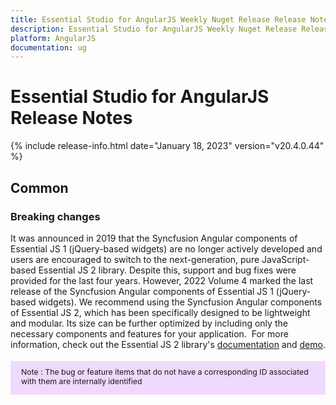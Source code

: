 ```yaml
---
title: Essential Studio for AngularJS Weekly Nuget Release Release Notes  
description: Essential Studio for AngularJS Weekly Nuget Release Release Notes  
platform: AngularJS
documentation: ug
---
```


# Essential Studio for AngularJS  Release Notes  

{% include release-info.html date="January 18, 2023"  version="v20.4.0.44" %} 





## Common

### Breaking changes

It was announced in 2019 that the Syncfusion Angular components of Essential JS 1 (jQuery-based widgets) are no longer actively developed and users are encouraged to switch to the next-generation, pure JavaScript-based Essential JS 2 library. Despite this, support and bug fixes were provided for the last four years. However, 2022 Volume 4 marked the last release of the Syncfusion Angular components of Essential JS 1 (jQuery-based widgets). We recommend using the Syncfusion Angular components of Essential JS 2, which has been specifically designed to be lightweight and modular. Its size can be further optimized by including only the necessary components and features for your application. 
For more information, check out the Essential JS 2 library's [documentation](https://ej2.syncfusion.com/angular/documentation/introduction) and [demo](https://ej2.syncfusion.com/angular/demos/#/bootstrap5/grid/overview).


<style>
#note {
    font-size: .88em!important;
margin-top: 1.5em;     margin-bottom: 1.5em;
    background-color: #efd9fd;
    padding: 10px 17px 14px;
}
</style>
<div id="note">
Note : The bug or feature items that do not have a corresponding ID associated with them are internally identified
</div>